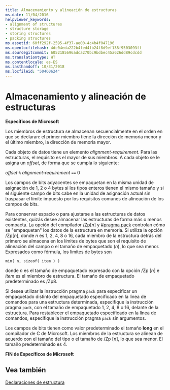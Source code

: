 ```yaml
---
title: Almacenamiento y alineación de estructuras
ms.date: 11/04/2016
helpviewer_keywords:
- alignment of structures
- structure storage
- storing structures
- packing structures
ms.assetid: 60ff292f-2595-4f37-ae00-4c4b4f047196
ms.openlocfilehash: 4dc04eda222b4fed4fb24f8d9ef138f9503093ff
ms.sourcegitcommit: 6052185696adca270bc9bdbec45a626dd89cdcdd
ms.translationtype: HT
ms.contentlocale: es-ES
ms.lasthandoff: 10/31/2018
ms.locfileid: "50460624"
---
```

# <a name="storage-and-alignment-of-structures"></a>Almacenamiento y alineación de estructuras

**Específicos de Microsoft**

Los miembros de estructura se almacenan secuencialmente en el orden en que se declaran: el primer miembro tiene la dirección de memoria menor y el último miembro, la dirección de memoria mayor.

Cada objeto de datos tiene un elemento *alignment-requirement*. Para las estructuras, el requisito es el mayor de sus miembros. A cada objeto se le asigna un *offset*, de forma que se cumpla lo siguiente:

*offset* `%` *alignment-requirement* `==` 0

Los campos de bits adyacentes se empaquetan en la misma unidad de asignación de 1, 2 o 4 bytes si los tipos enteros tienen el mismo tamaño y si el siguiente campo de bits cabe en la unidad de asignación actual sin traspasar el límite impuesto por los requisitos comunes de alineación de los campos de bits.

Para conservar espacio o para ajustarse a las estructuras de datos existentes, quizás desee almacenar las estructuras de forma más o menos compacta. La opción del compilador [/Zp](../build/reference/zp-struct-member-alignment.md)[*n*] y [#pragma pack](../preprocessor/pack.md) controlan cómo se "empaquetan" los datos de la estructura en memoria. Si utiliza la opción /Zp[*n*], donde *n* es 1, 2, 4, 8 o 16, cada miembro de la estructura detrás del primero se almacena en los límites de bytes que son el requisito de alineación del campo o el tamaño de empaquetado (*n*), lo que sea menor. Expresados como fórmula, los límites de bytes son

```
min( n, sizeof( item ) )
```

donde *n* es el tamaño de empaquetado expresado con la opción /Zp [*n*] e *item* es el miembro de estructura. El tamaño de empaquetado predeterminado es /Zp8.

Si desea utilizar la instrucción pragma `pack` para especificar un empaquetado distinto del empaquetado especificado en la línea de comandos para una estructura determinada, especifique la instrucción pragma `pack`, con el tamaño de empaquetado 1, 2, 4, 8 o 16, delante de la estructura. Para restablecer el empaquetado especificado en la línea de comandos, especifique la instrucción pragma `pack` sin argumentos.

Los campos de bits tienen como valor predeterminado el tamaño **long** en el compilador de C de Microsoft. Los miembros de la estructura se alinean de acuerdo con el tamaño del tipo o el tamaño de /Zp [*n*], lo que sea menor. El tamaño predeterminado es 4.

**FIN de Específicos de Microsoft**

## <a name="see-also"></a>Vea también

[Declaraciones de estructura](../c-language/structure-declarations.md)